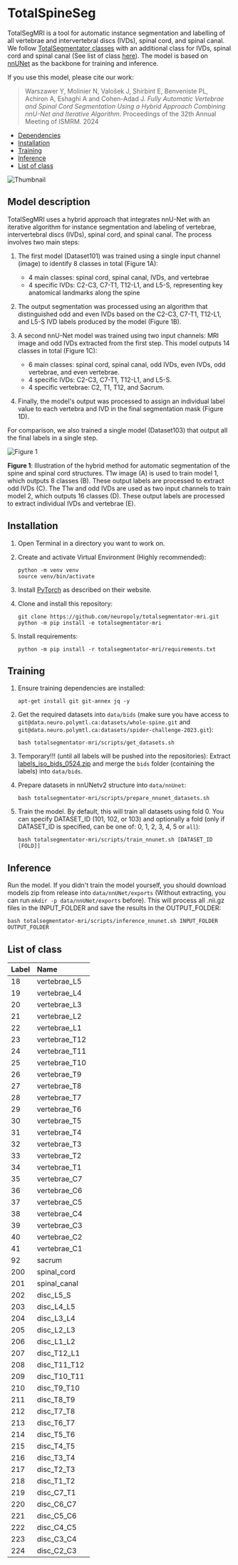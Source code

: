 # TotalSpineSeg

TotalSegMRI is a tool for automatic instance segmentation and labelling of all vertebrae and intervertebral discs (IVDs), spinal cord, and spinal canal. We follow [TotalSegmentator classes](https://github.com/wasserth/TotalSegmentator/tree/v1.5.7#class-details) with an additional class for IVDs, spinal cord and spinal canal (See list of class [here](#list-of-class)). The model is based on [nnUNet](https://github.com/MIC-DKFZ/nnUNet) as the backbone for training and inference.

If you use this model, please cite our work:
> Warszawer Y, Molinier N, Valošek J, Shirbint E, Benveniste PL, Achiron A, Eshaghi A and Cohen-Adad J. _Fully Automatic Vertebrae and Spinal Cord Segmentation Using a Hybrid Approach Combining nnU-Net and Iterative Algorithm_.	Proceedings of the 32th Annual Meeting of ISMRM. 2024

- [Dependencies](#dependencies)
- [Installation](#installation)
- [Training](#training)
- [Inference](#inference)
- [List of class](#list-of-class)

![Thumbnail](https://github.com/neuropoly/totalsegmentator-mri/assets/36595323/c7a4a951-fcb9-43a2-8c9c-9fafa33e4d67)

## Model description

TotalSegMRI uses a hybrid approach that integrates nnU-Net with an iterative algorithm for instance segmentation and labeling of vertebrae, intervertebral discs (IVDs), spinal cord, and spinal canal. The process involves two main steps:

1. The first model (Dataset101) was trained using a single input channel (image) to identify 8 classes in total (Figure 1A):

   - 4 main classes: spinal cord, spinal canal, IVDs, and vertebrae
   - 4 specific IVDs: C2-C3, C7-T1, T12-L1, and L5-S, representing key anatomical landmarks along the spine

1. The output segmentation was processed using an algorithm that distinguished odd and even IVDs based on the C2-C3, C7-T1, T12-L1, and L5-S IVD labels produced by the model (Figure 1B).

1. A second nnU-Net model was trained using two input channels: MRI image and odd IVDs extracted from the first step. This model outputs 14 classes in total (Figure 1C):

   - 6 main classes: spinal cord, spinal canal, odd IVDs, even IVDs, odd vertebrae, and even vertebrae.
   - 4 specific IVDs: C2-C3, C7-T1, T12-L1, and L5-S.
   - 4 specific vertebrae: C2, T1, T12, and Sacrum.

1. Finally, the model's output was processed to assign an individual label value to each vertebra and IVD in the final segmentation mask (Figure 1D).

For comparison, we also trained a single model (Dataset103) that output all the final labels in a single step.

![Figure 1](https://github.com/neuropoly/totalsegmentator-mri/assets/36595323/3958cbc6-a059-4ccf-b3b1-02dbc3a4a62d)

**Figure 1**: Illustration of the hybrid method for automatic segmentation of the spine and spinal cord structures. T1w image (A) is used to train model 1, which outputs 8 classes (B). These output labels are processed to extract odd IVDs (C). The T1w and odd IVDs are used as two input channels to train model 2, which outputs 16 classes (D). These output labels are processed to extract individual IVDs and vertebrae (E).

## Installation

1. Open Terminal in a directory you want to work on.

1. Create and activate Virtual Environment (Highly recommended):
    ```
    python -m venv venv
    source venv/bin/activate
    ```

1. Install [PyTorch](https://pytorch.org/get-started/locally/) as described on their website.

1. Clone and install this repository:
    ```
    git clone https://github.com/neuropoly/totalsegmentator-mri.git
    python -m pip install -e totalsegmentator-mri
    ```

1. Install requirements:
    ```
    python -m pip install -r totalsegmentator-mri/requirements.txt
    ```

## Training

1. Ensure training dependencies are installed:
    ```
    apt-get install git git-annex jq -y
    ```

1. Get the required datasets into `data/bids` (make sure you have access to `git@data.neuro.polymtl.ca:datasets/whole-spine.git` and `git@data.neuro.polymtl.ca:datasets/spider-challenge-2023.git`):
    ```
    bash totalsegmentator-mri/scripts/get_datasets.sh
    ```

1. Temporary!!! (until all labels will be pushed into the repositories): Extract [labels_iso_bids_0524.zip](https://github.com/neuropoly/totalsegmentator-mri/releases/download/labels/labels_iso_bids_0524.zip) and merge the `bids` folder (containing the labels) into `data/bids`.

1. Prepare datasets in nnUNetv2 structure into `data/nnUnet`:
    ```
    bash totalsegmentator-mri/scripts/prepare_nnunet_datasets.sh
    ```

1. Train the model. By default, this will train all datasets using fold 0. You can specify DATASET_ID (101, 102, or 103) and optionally a fold (only if DATASET_ID is specified, can be one of: 0, 1, 2, 3, 4, 5 or `all`):
    ```
    bash totalsegmentator-mri/scripts/train_nnunet.sh [DATASET_ID [FOLD]]
    ```

## Inference
Run the model. If you didn't train the model yourself, you should download models zip from release into `data/nnUNet/exports` (Without extracting, you can run `mkdir -p data/nnUNet/exports` before). This will process all .nii.gz files in the INPUT_FOLDER and save the results in the OUTPUT_FOLDER:
```
bash totalsegmentator-mri/scripts/inference_nnunet.sh INPUT_FOLDER OUTPUT_FOLDER
```

## List of class

|Label|Name|
|:-----|:-----|
| 18 | vertebrae_L5 |
| 19 | vertebrae_L4 |
| 20 | vertebrae_L3 |
| 21 | vertebrae_L2 |
| 22 | vertebrae_L1 |
| 23 | vertebrae_T12 |
| 24 | vertebrae_T11 |
| 25 | vertebrae_T10 |
| 26 | vertebrae_T9 |
| 27 | vertebrae_T8 |
| 28 | vertebrae_T7 |
| 29 | vertebrae_T6 |
| 30 | vertebrae_T5 |
| 31 | vertebrae_T4 |
| 32 | vertebrae_T3 |
| 33 | vertebrae_T2 |
| 34 | vertebrae_T1 |
| 35 | vertebrae_C7 |
| 36 | vertebrae_C6 |
| 37 | vertebrae_C5 |
| 38 | vertebrae_C4 |
| 39 | vertebrae_C3 |
| 40 | vertebrae_C2 |
| 41 | vertebrae_C1 |
| 92 | sacrum |
| 200 | spinal_cord |
| 201 | spinal_canal |
| 202 | disc_L5_S |
| 203 | disc_L4_L5 |
| 204 | disc_L3_L4 |
| 205 | disc_L2_L3 |
| 206 | disc_L1_L2 |
| 207 | disc_T12_L1 |
| 208 | disc_T11_T12 |
| 209 | disc_T10_T11 |
| 210 | disc_T9_T10 |
| 211 | disc_T8_T9 |
| 212 | disc_T7_T8 |
| 213 | disc_T6_T7 |
| 214 | disc_T5_T6 |
| 215 | disc_T4_T5 |
| 216 | disc_T3_T4 |
| 217 | disc_T2_T3 |
| 218 | disc_T1_T2 |
| 219 | disc_C7_T1 |
| 220 | disc_C6_C7 |
| 221 | disc_C5_C6 |
| 222 | disc_C4_C5 |
| 223 | disc_C3_C4 |
| 224 | disc_C2_C3 |
